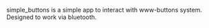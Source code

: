 simple_buttons is a simple app to interact with www-buttons system. Designed to work via bluetooth.
